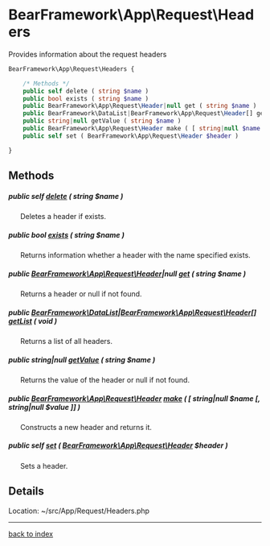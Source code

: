 # BearFramework\App\Request\Headers

Provides information about the request headers

```php
BearFramework\App\Request\Headers {

	/* Methods */
	public self delete ( string $name )
	public bool exists ( string $name )
	public BearFramework\App\Request\Header|null get ( string $name )
	public BearFramework\DataList|BearFramework\App\Request\Header[] getList ( void )
	public string|null getValue ( string $name )
	public BearFramework\App\Request\Header make ( [ string|null $name [, string|null $value ]] )
	public self set ( BearFramework\App\Request\Header $header )

}
```

## Methods

##### public self [delete](bearframework.app.request.headers.delete.method.md) ( string $name )

&nbsp;&nbsp;&nbsp;&nbsp;&nbsp;&nbsp;Deletes a header if exists.

##### public bool [exists](bearframework.app.request.headers.exists.method.md) ( string $name )

&nbsp;&nbsp;&nbsp;&nbsp;&nbsp;&nbsp;Returns information whether a header with the name specified exists.

##### public [BearFramework\App\Request\Header](bearframework.app.request.header.class.md)|null [get](bearframework.app.request.headers.get.method.md) ( string $name )

&nbsp;&nbsp;&nbsp;&nbsp;&nbsp;&nbsp;Returns a header or null if not found.

##### public [BearFramework\DataList](bearframework.datalist.class.md)|[BearFramework\App\Request\Header[]](bearframework.app.request.header.class.md) [getList](bearframework.app.request.headers.getlist.method.md) ( void )

&nbsp;&nbsp;&nbsp;&nbsp;&nbsp;&nbsp;Returns a list of all headers.

##### public string|null [getValue](bearframework.app.request.headers.getvalue.method.md) ( string $name )

&nbsp;&nbsp;&nbsp;&nbsp;&nbsp;&nbsp;Returns the value of the header or null if not found.

##### public [BearFramework\App\Request\Header](bearframework.app.request.header.class.md) [make](bearframework.app.request.headers.make.method.md) ( [ string|null $name [, string|null $value ]] )

&nbsp;&nbsp;&nbsp;&nbsp;&nbsp;&nbsp;Constructs a new header and returns it.

##### public self [set](bearframework.app.request.headers.set.method.md) ( [BearFramework\App\Request\Header](bearframework.app.request.header.class.md) $header )

&nbsp;&nbsp;&nbsp;&nbsp;&nbsp;&nbsp;Sets a header.

## Details

Location: ~/src/App/Request/Headers.php

---

[back to index](index.md)

